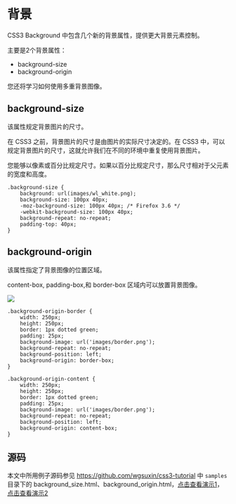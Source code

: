 背景
====

CSS3 Background 中包含几个新的背景属性，提供更大背景元素控制。

主要是2个背景属性：

* background-size
* background-origin

您还将学习如何使用多重背景图像。

## background-size 

该属性规定背景图片的尺寸。

在 CSS3 之前，背景图片的尺寸是由图片的实际尺寸决定的。在 CSS3 中，可以规定背景图片的尺寸，这就允许我们在不同的环境中重复使用背景图片。

您能够以像素或百分比规定尺寸。如果以百分比规定尺寸，那么尺寸相对于父元素的宽度和高度。

	.background-size {
	    background: url(images/wl_white.png);
	    background-size: 100px 40px;
	    -moz-background-size: 100px 40px; /* Firefox 3.6 */
	    -webkit-background-size: 100px 40px;
	    background-repeat: no-repeat;
	    padding-top: 40px;
	}

## background-origin

该属性指定了背景图像的位置区域。

content-box, padding-box,和 border-box 区域内可以放置背景图像。

![](../images/background-origin.jpg)


    .background-origin-border {
        width: 250px;
        height: 250px;
        border: 1px dotted green;
        padding: 25px;
        background-image: url('images/border.png');
        background-repeat: no-repeat;
        background-position: left;
        background-origin: border-box;
    }

    .background-origin-content {
        width: 250px;
        height: 250px;
        border: 1px dotted green;
        padding: 25px;
        background-image: url('images/border.png');
        background-repeat: no-repeat;
        background-position: left;
        background-origin: content-box;
    }

## 源码

本文中所用例子源码参见
<https://github.com/wgsuxin/css3-tutorial> 中 `samples` 目录下的 background_size.html、background_origin.html，[点击查看演示1](https://wgsuxin.github.io/css3-tutorial/samples/background_size.html)，[点击查看演示2](https://wgsuxin.github.io/css3-tutorial/samples/background_origin.html)
